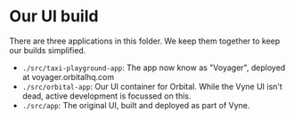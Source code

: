 # Our UI build

There are three applications in this folder. We keep them together to keep our builds
simplified.

* `./src/taxi-playground-app`: The app now know as "Voyager", deployed at voyager.orbitalhq.com
* `./src/orbital-app`: Our UI container for Orbital. While the Vyne UI isn't dead, active development is focussed on
  this.
* `./src/app`: The original UI, built and deployed as part of Vyne. 

